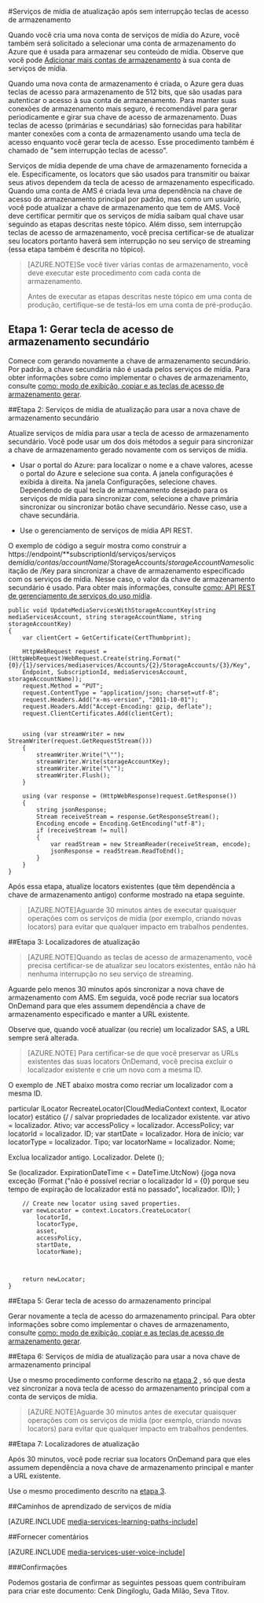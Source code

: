 <properties 
    pageTitle="Atualizar os serviços de mídia após sem interrupção teclas de acesso de armazenamento | Microsoft Azure" 
    description="Este artigo oferece orientação sobre como atualizar os serviços de mídia após sem interrupção teclas de acesso de armazenamento." 
    services="media-services" 
    documentationCenter="" 
    authors="Juliako"
    manager="erikre" 
    editor=""/>

<tags 
    ms.service="media-services" 
    ms.workload="media" 
    ms.tgt_pltfrm="na" 
    ms.devlang="na" 
    ms.topic="article" 
    ms.date="09/26/2016" 
    ms.author="milangada;cenkdin;juliako"/>

#<a name="update-media-services-after-rolling-storage-access-keys"></a>Serviços de mídia de atualização após sem interrupção teclas de acesso de armazenamento

Quando você cria uma nova conta de serviços de mídia do Azure, você também será solicitado a selecionar uma conta de armazenamento do Azure que é usada para armazenar seu conteúdo de mídia. Observe que você pode [Adicionar mais contas de armazenamento](meda-services-managing-multiple-storage-accounts.md) à sua conta de serviços de mídia.

Quando uma nova conta de armazenamento é criada, o Azure gera duas teclas de acesso para armazenamento de 512 bits, que são usadas para autenticar o acesso à sua conta de armazenamento. Para manter suas conexões de armazenamento mais seguro, é recomendável para gerar periodicamente e girar sua chave de acesso de armazenamento. Duas teclas de acesso (primárias e secundárias) são fornecidas para habilitar manter conexões com a conta de armazenamento usando uma tecla de acesso enquanto você gerar tecla de acesso. Esse procedimento também é chamado de "sem interrupção teclas de acesso".

Serviços de mídia depende de uma chave de armazenamento fornecida a ele. Especificamente, os locators que são usados para transmitir ou baixar seus ativos dependem da tecla de acesso de armazenamento especificado. Quando uma conta de AMS é criada leva uma dependência na chave de acesso do armazenamento principal por padrão, mas como um usuário, você pode atualizar a chave de armazenamento que tem de AMS. Você deve certificar permitir que os serviços de mídia saibam qual chave usar seguindo as etapas descritas neste tópico. Além disso, sem interrupção teclas de acesso de armazenamento, você precisa certificar-se de atualizar seu locators portanto haverá sem interrupção no seu serviço de streaming (essa etapa também é descrita no tópico).

>[AZURE.NOTE]Se você tiver várias contas de armazenamento, você deve executar este procedimento com cada conta de armazenamento.
>
>Antes de executar as etapas descritas neste tópico em uma conta de produção, certifique-se de testá-los em uma conta de pré-produção.


## <a name="step-1-regenerate-secondary-storage-access-key"></a>Etapa 1: Gerar tecla de acesso de armazenamento secundário

Comece com gerando novamente a chave de armazenamento secundário. Por padrão, a chave secundária não é usada pelos serviços de mídia.  Para obter informações sobre como implementar o chaves de armazenamento, consulte [como: modo de exibição, copiar e as teclas de acesso de armazenamento gerar](../storage-create-storage-account.md#view-copy-and-regenerate-storage-access-keys).
  
##<a id="step2"></a>Etapa 2: Serviços de mídia de atualização para usar a nova chave de armazenamento secundário

Atualize serviços de mídia para usar a tecla de acesso de armazenamento secundário. Você pode usar um dos dois métodos a seguir para sincronizar a chave de armazenamento gerado novamente com os serviços de mídia.

- Usar o portal do Azure: para localizar o nome e a chave valores, acesse o portal do Azure e selecione sua conta. A janela configurações é exibida à direita. Na janela Configurações, selecione chaves. Dependendo de qual tecla de armazenamento desejado para os serviços de mídia para sincronizar com, selecione a chave primária sincronizar ou sincronizar botão chave secundário. Nesse caso, use a chave secundária.

- Use o gerenciamento de serviços de mídia API REST.

O exemplo de código a seguir mostra como construir a https://endpoint/**subscriptionId/serviços/serviços de*mídia/contas/accountName*/StorageAccounts/*storageAccountName*solicitação de /Key para sincronizar a chave de armazenamento especificado com os serviços de mídia. Nesse caso, o valor da chave de armazenamento secundário é usado. Para obter mais informações, consulte [como: API REST de gerenciamento de serviços do uso mídia](http://msdn.microsoft.com/library/azure/dn167656.aspx).
    
    public void UpdateMediaServicesWithStorageAccountKey(string mediaServicesAccount, string storageAccountName, string storageAccountKey)
    {
        var clientCert = GetCertificate(CertThumbprint);
        
        HttpWebRequest request = (HttpWebRequest)WebRequest.Create(string.Format("{0}/{1}/services/mediaservices/Accounts/{2}/StorageAccounts/{3}/Key",
        Endpoint, SubscriptionId, mediaServicesAccount, storageAccountName));
        request.Method = "PUT";
        request.ContentType = "application/json; charset=utf-8";
        request.Headers.Add("x-ms-version", "2011-10-01");
        request.Headers.Add("Accept-Encoding: gzip, deflate");
        request.ClientCertificates.Add(clientCert);
        
        
        using (var streamWriter = new StreamWriter(request.GetRequestStream()))
        {
            streamWriter.Write("\"");
            streamWriter.Write(storageAccountKey);
            streamWriter.Write("\"");
            streamWriter.Flush();
        }
        
        using (var response = (HttpWebResponse)request.GetResponse())
        {
            string jsonResponse;
            Stream receiveStream = response.GetResponseStream();
            Encoding encode = Encoding.GetEncoding("utf-8");
            if (receiveStream != null)
            {
                var readStream = new StreamReader(receiveStream, encode);
                jsonResponse = readStream.ReadToEnd();
            }
        }
    }

Após essa etapa, atualize locators existentes (que têm dependência a chave de armazenamento antigo) conforme mostrado na etapa seguinte.

>[AZURE.NOTE]Aguarde 30 minutos antes de executar quaisquer operações com os serviços de mídia (por exemplo, criando novas locators) para evitar que qualquer impacto em trabalhos pendentes.

##<a name="step-3-update-locators"></a>Etapa 3: Localizadores de atualização

>[AZURE.NOTE]Quando as teclas de acesso de armazenamento, você precisa certificar-se de atualizar seu locators existentes, então não há nenhuma interrupção no seu serviço de streaming.

Aguarde pelo menos 30 minutos após sincronizar a nova chave de armazenamento com AMS. Em seguida, você pode recriar sua locators OnDemand para que eles assumem dependência a chave de armazenamento especificado e manter a URL existente.

Observe que, quando você atualizar (ou recrie) um localizador SAS, a URL sempre será alterada.

>[AZURE.NOTE] Para certificar-se de que você preservar as URLs existentes das suas locators OnDemand, você precisa excluir o localizador existente e crie um novo com a mesma ID.

O exemplo de .NET abaixo mostra como recriar um localizador com a mesma ID.

particular ILocator RecreateLocator(CloudMediaContext context, ILocator locator) estático {/ / salvar propriedades de localizador existente.
var ativo = localizador. Ativo; var accessPolicy = localizador. AccessPolicy; var locatorId = localizador. ID; var startDate = localizador. Hora de início; var locatorType = localizador. Tipo; var locatorName = localizador. Nome;

Exclua localizador antigo.
Localizador. Delete ();

Se (localizador. ExpirationDateTime < = DateTime.UtcNow) {joga nova exceção (Format ("não é possível recriar o localizador Id = {0} porque seu tempo de expiração de localizador está no passado", localizador. ID)); }
    
        // Create new locator using saved properties.
        var newLocator = context.Locators.CreateLocator(
            locatorId,
            locatorType,
            asset,
            accessPolicy,
            startDate,
            locatorName);
    
    
    
        return newLocator;
    }


##<a name="step-5-regenerate--primary-storage-access-key"></a>Etapa 5: Gerar tecla de acesso do armazenamento principal

Gerar novamente a tecla de acesso do armazenamento principal. Para obter informações sobre como implementar o chaves de armazenamento, consulte [como: modo de exibição, copiar e as teclas de acesso de armazenamento gerar](../storage-create-storage-account.md#view-copy-and-regenerate-storage-access-keys).

##<a name="step-6-update-media-services-to-use-the-new-primary-storage-key"></a>Etapa 6: Serviços de mídia de atualização para usar a nova chave de armazenamento principal
    
Use o mesmo procedimento conforme descrito na [etapa 2](media-services-roll-storage-access-keys.md#step2) , só que desta vez sincronizar a nova tecla de acesso do armazenamento principal com a conta de serviços de mídia.

>[AZURE.NOTE]Aguarde 30 minutos antes de executar quaisquer operações com os serviços de mídia (por exemplo, criando novas locators) para evitar que qualquer impacto em trabalhos pendentes.

##<a name="step-7-update-locators"></a>Etapa 7: Localizadores de atualização  

Após 30 minutos, você pode recriar sua locators OnDemand para que eles assumem dependência a nova chave de armazenamento principal e manter a URL existente.

Use o mesmo procedimento descrito na [etapa 3](media-services-roll-storage-access-keys.md#step-3-update-locators).


##<a name="media-services-learning-paths"></a>Caminhos de aprendizado de serviços de mídia

[AZURE.INCLUDE [media-services-learning-paths-include](../../includes/media-services-learning-paths-include.md)]

##<a name="provide-feedback"></a>Fornecer comentários

[AZURE.INCLUDE [media-services-user-voice-include](../../includes/media-services-user-voice-include.md)]



###<a name="acknowledgments"></a>Confirmações 

Podemos gostaria de confirmar as seguintes pessoas quem contribuíram para criar este documento: Cenk Dingiloglu, Gada Milão, Seva Titov.
